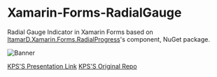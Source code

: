 # Xamarin-Forms-RadialGauge

Radial Gauge Indicator in Xamarin Forms based on [ItamarD.Xamarin.Forms.RadialProgress](https://github.com/doriitamar/Xamarin.Forms.RadialGauge)'s component, NuGet package.

![Banner](https://github.com/KPS25/RadialProgress/blob/master/Screenshot_Banner.jpg)

[KPS'S Presentation Link](https://drive.google.com/open?id=1pAOznBc0N3W4dXJ_P3A9DckqLqq_UuRwKzAKHSYZ6fE)
[KPS'S Original Repo](https://github.com/KPS250/Xamarin-Forms-RadialProgress)
